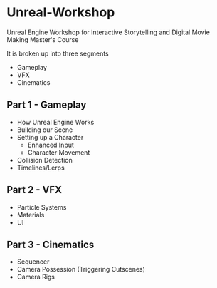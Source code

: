# Unreal-Workshop
Unreal Engine Workshop for Interactive Storytelling and Digital Movie Making Master's Course

It is broken up into three segments
- Gameplay
- VFX
- Cinematics

## Part 1 - Gameplay
- How Unreal Engine Works
- Building our Scene
- Setting up a Character
  - Enhanced Input
  - Character Movement
- Collision Detection
- Timelines/Lerps

## Part 2 - VFX
- Particle Systems
- Materials
- UI

## Part 3 - Cinematics
- Sequencer
- Camera Possession (Triggering Cutscenes)
- Camera Rigs
